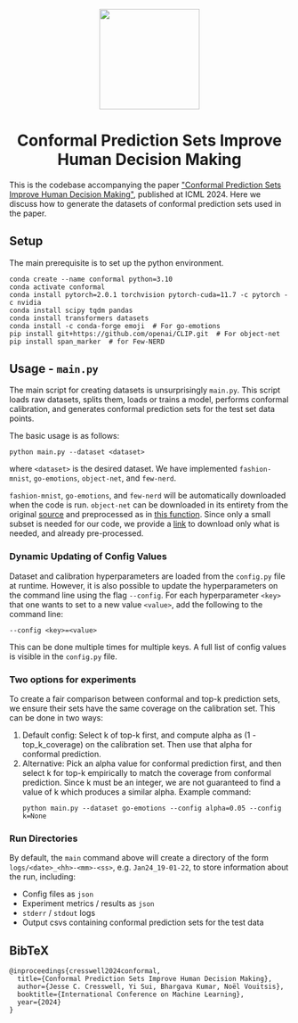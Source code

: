 <p align="center">
<a href="https://layer6.ai/"><img src="https://github.com/layer6ai-labs/DropoutNet/blob/master/logs/logobox.jpg" width="180"></a>
</p> 

<div align="center">
<h1>
<b>
Conformal Prediction Sets Improve Human Decision Making
</b>
</h1>
<h4>
</div>

This is the codebase accompanying the paper ["Conformal Prediction Sets Improve Human Decision Making"](https://arxiv.org/abs/2401.13744), published at ICML 2024. Here we discuss how to generate the datasets of conformal prediction sets used in the paper.

## Setup

The main prerequisite is to set up the python environment.

    conda create --name conformal python=3.10
    conda activate conformal
    conda install pytorch=2.0.1 torchvision pytorch-cuda=11.7 -c pytorch -c nvidia
    conda install scipy tqdm pandas
    conda install transformers datasets 
    conda install -c conda-forge emoji  # For go-emotions
    pip install git+https://github.com/openai/CLIP.git  # For object-net
    pip install span_marker  # for Few-NERD

## Usage - `main.py`

The main script for creating datasets is unsurprisingly `main.py`.
This script loads raw datasets, splits them, loads or trains a model, performs conformal calibration, and generates conformal prediction sets for the test set data points.

The basic usage is as follows:

    python main.py --dataset <dataset>

where `<dataset>` is the desired dataset. We have implemented `fashion-mnist`, `go-emotions`, `object-net`, and `few-nerd`.

`fashion-mnist`, `go-emotions`, and `few-nerd` will be automatically downloaded when the code is run. `object-net` can be downloaded in its entirety from the original [source](https://objectnet.dev/) and preprocessed as in [this function](https://github.com/layer6ai-labs/hitl-conformal-prediction/blob/master/dataset_utils.py#L330). Since only a small subset is needed for our code, we provide a [link](https://drive.google.com/drive/folders/1Ld3CzbfANHR7zPJGteKaf6qHURlMcheW?usp=drive_link) to download only what is needed, and already pre-processed.

### Dynamic Updating of Config Values

Dataset and calibration hyperparameters are loaded from the `config.py` file at runtime.
However, it is also possible to update the hyperparameters on the command line using the flag `--config`.
For each hyperparameter `<key>` that one wants to set to a new value `<value>`, add the following to the command line:

    --config <key>=<value>

This can be done multiple times for multiple keys. A full list of config values is visible in the `config.py` file.

### Two options for experiments

To create a fair comparison between conformal and top-k prediction sets, we ensure their sets have the same coverage on the calibration set. This can be done in two ways:
1. Default config: Select k of top-k first, and compute alpha as (1 - top_k_coverage) on the calibration set. Then use that alpha for conformal prediction.
2. Alternative: Pick an alpha value for conformal prediction first, and then select k for top-k empirically to match the coverage from conformal prediction. Since k must be an integer, we are not guaranteed to find a value of k which produces a similar alpha. Example command:
    ```
    python main.py --dataset go-emotions --config alpha=0.05 --config k=None
    ```

### Run Directories

By default, the `main` command above will create a directory of the form `logs/<date>_<hh>-<mm>-<ss>`, e.g. `Jan24_19-01-22`, to store information about the run, including:

- Config files as `json`
- Experiment metrics / results as `json`
- `stderr` / `stdout` logs
- Output csvs containing conformal prediction sets for the test data

## BibTeX
```
@inproceedings{cresswell2024conformal,
  title={Conformal Prediction Sets Improve Human Decision Making}, 
  author={Jesse C. Cresswell, Yi Sui, Bhargava Kumar, Noël Vouitsis},
  booktitle={International Conference on Machine Learning},
  year={2024}
}
```
